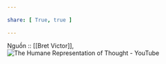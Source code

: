 ---  
share: [ True, true ]  
---  
Nguồn :: [[Bret Victor]], ![The Humane Representation of Thought - YouTube](https://www.youtube.com/embed/agOdP2Bmieg)